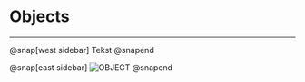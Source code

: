 # Objects

---

@snap[west sidebar]
  Tekst
@snapend

@snap[east sidebar]
  ![OBJECT](img/)
@snapend
